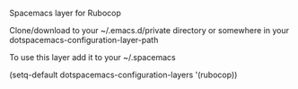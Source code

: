 Spacemacs layer for Rubocop

Clone/download to your ~/.emacs.d/private directory or somewhere in your dotspacemacs-configuration-layer-path

To use this layer add it to your ~/.spacemacs

(setq-default dotspacemacs-configuration-layers '(rubocop))
